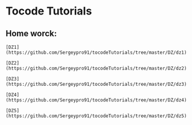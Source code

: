# Tocode Tutorials

## Home worck:

```
[DZ1](https://github.com/Sergeypro91/tocodeTutorials/tree/master/DZ/dz1)
```

```
[DZ2](https://github.com/Sergeypro91/tocodeTutorials/tree/master/DZ/dz2)
```

```
[DZ3](https://github.com/Sergeypro91/tocodeTutorials/tree/master/DZ/dz3)
```

```
[DZ4](https://github.com/Sergeypro91/tocodeTutorials/tree/master/DZ/dz4)
```

```
[DZ5](https://github.com/Sergeypro91/tocodeTutorials/tree/master/DZ/dz5)
```
